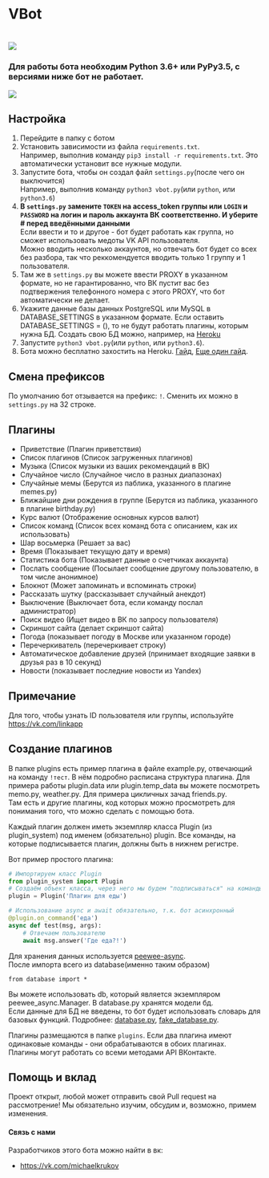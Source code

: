 VBot
======
![](http://i.imgur.com/mvTQd8T.png)
======

### Для работы бота необходим Python 3.6+ или PyPy3.5, с версиями ниже бот **не работает**.

![](http://i.imgur.com/jEpqC2J.gif)

## Настройка
1. Перейдите в папку с ботом
2. Установить зависимости из файла `requirements.txt`.<br>
   Например, выполнив команду `pip3 install -r requirements.txt`. Это автоматически установит все нужные модули.
3. Запустите бота, чтобы он создал файл `settings.py`(после чего он выключится)<br>
   Например, выполнив команду `python3 vbot.py`(или `python`, или `python3.6`)
4. **В `settings.py` замените `TOKEN` на access_token группы или `LOGIN` и `PASSWORD` на логин и пароль аккаунта ВК соответственно. И уберите # перед введёнными данными** <br>
   Если ввести и то и другое - бот будет работать как группа, но сможет использовать медоты VK API пользователя.<br>
   Можно вводить несколько аккаунтов, но отвечать бот будет со всех без разбора, так что реккомендуется вводить только 1 группу и 1 пользователя.
5. Там же в `settings.py` вы можете ввести PROXY в указанном формате, но не гарантированно, что ВК пустит вас без подтвержения телефонного номера с этого PROXY, что бот автоматически не делает.
6. Укажите данные базы данных PostgreSQL или MySQL в DATABASE_SETTINGS в указанном формате. Если оставить DATABASE_SETTINGS = (), то не будут работать плагины, которым нужна БД. Создать свою БД можно, например, на [Heroku](https://devcenter.heroku.com/articles/heroku-postgresql)
7. Запустите `python3 vbot.py`(или `python`, или `python3.6`).
8. Бота можно бесплатно захостить на Heroku. [Гайд](http://disonds.com/2017/03/20/python-bot-dlya-vk-na-heroku/), [Еще один гайд](https://github.com/Myzon/heroku-python-script).

## Смена префиксов
По умолчанию бот отзывается на префикс: `!`.
Сменить их можно в `settings.py` на 32 строке.

## Плагины
* Приветствие (Плагин приветствия)
* Список плагинов (Список загруженных плагинов)
* Музыка (Список музыки из ваших рекомендаций в ВК)
* Случайное число (Случайное число в разных диапазонах)
* Случайные мемы (Берутся из паблика, указанного в плагине memes.py)
* Ближайшие дни рождения в группе (Берутся из паблика, указанного в плагине birthday.py)
* Курс валют (Отображение основных курсов валют)
* Список команд (Список всех команд бота с описанием, как их использовать)
* Шар восьмерка (Решает за вас)
* Время (Показывает текущую дату и время)
* Статистика бота (Показывает данные о счетчиках аккаунта)
* Послать сообщение (Посылает сообщение другому пользователю, в том числе анонимное)
* Блокнот (Может запоминать и вспоминать строки)
* Рассказать шутку (рассказывает случайный анекдот)
* Выключение (Выключает бота, если команду послал администратор)
* Поиск видео (Ищет видео в ВК по запросу пользователя)
* Скриншот сайта (делает скриншот сайта)
* Погода (показывает погоду в Москве или указанном городе)
* Перечеркиватель (перечеркивает строку)
* Автоматическое добавление друзей (принимает входящие заявки в друзья раз в 10 секунд)
* Новости (показывает последние новости из Yandex)

## Примечание
Для того, чтобы узнать ID пользователя или группы, используйте https://vk.com/linkapp

## Создание плагинов
В папке plugins есть пример плагина в файле example.py, отвечающий на команду `!тест`.
В нём подробно расписана структура плагина. Для примера работы plugin.data или plugin.temp_data 
вы можете посмотреть memo.py, weather.py. Для примера цикличных зачад friends.py.<br>
Там есть и другие плагины, код которых можно просмотреть для понимания того, что можно сделать с помощью бота.

Каждый плагин должен иметь экземпляр класса Plugin (из plugin_system) под именем (обязательно) plugin.
Все команды, на которые подписывается плагин, должны быть в нижнем регистре.

Вот пример простого плагина:
```python
# Импортируем класс Plugin
from plugin_system import Plugin
# Создаём объект класса, через него мы будем "подписываться" на команды
plugin = Plugin('Плагин для еды')

# Использование async и await обязательно, т.к. бот асинхронный
@plugin.on_command('еда')
async def test(msg, args):
    # Отвечаем пользователю
    await msg.answer('Где еда?!')
```

Для хранения данных используется [peewee-async](https://peewee-async.readthedocs.io/en/latest/index.html).<br>
После импорта всего из database(именно таким образом)
```
from database import *
```
Вы можете использовать db, который является экземпляром peewee_async.Manager. В database.py хранятся модели бд.<br>Если данные для БД не введены, то бот будет использовать словарь для базовых функций. Подробнее: [database.py](https://github.com/VKBots/VBot/blob/master/database.py), [fake_database.py](https://github.com/VKBots/VBot/blob/master/fake_database.py).

Плагины размещаются в папке `plugins`. Если два плагина имеют одинаковые команды - они обрабатываются в обоих плагинах.<br>
Плагины могут работать со всеми методами API ВКонтакте.

## Помощь и вклад
Проект открыт, любой может отправить свой Pull request на рассмотрение! Мы обязательно изучим, обсудим и, возможно, примем изменения.

#### Связь с нами
Разработчиков этого бота можно найти в вк:
* https://vk.com/michaelkrukov
